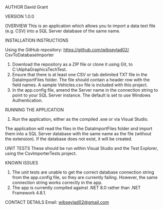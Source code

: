 ﻿AUTHOR
David Grant

VERSION
1.0.0

OVERVIEW
This is an application which allows you to import a data text file (e.g. CSV) into a SQL Server database of the same name.

INSTALLATION INSTRUCTIONS

Using the GitHub repository: 
https://github.com/wibseylad02/ CsvToDatabaseImporter

1. Download the repository as a ZIP file or clone it using Git, to C:\AlphaGraphicsTechTest.
2. Ensure that there is at least one CSV or tab delimited TXT file in the DataImportFiles folder.  The file should contain a header row with the field names. A sample Vehicles.csv file is included with this project.
3. In the app.config file, amend the Server name in the connection string to point to your SQL Server instance. The default is set to use Windows Authentication.


RUNNING THE APPLICATION
1. Run the application, either as the compiled .exe or via Visual Studio. 

The application will read the files in the DataImportFiles folder and import them into a SQL Server database with the same name as the file (without the extension). 
If the database does not exist, it will be created.


UNIT TESTS
These should be run within Visual Studio and the Test Explorer, using the CsvImporterTests project.


KNOWN ISSUES
1. The unit tests are unable to get the correct database connection string from the app.config file, so they are currently failing. However, the same connection string works correctly in the app.
2. The app is currently compiled against .NET 8.0 rather than .NET Framework 4.8.1.


CONTACT DETAILS
Email: wibseylad02@gmail.com